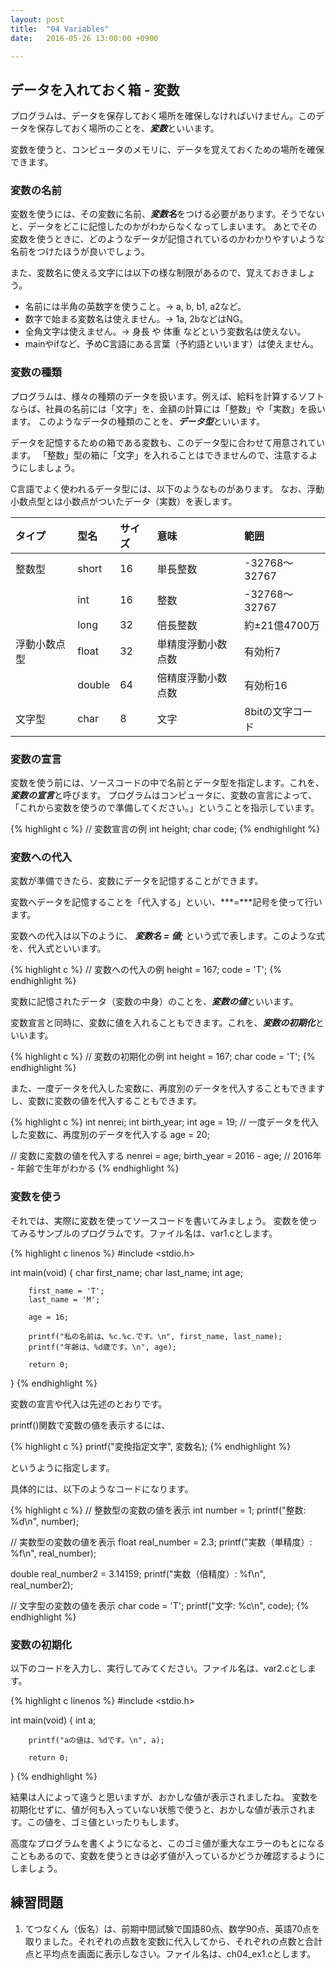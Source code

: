 ```yaml
---
layout: post
title:  "04 Variables"
date:   2016-05-26 13:00:00 +0900

---
```


## データを入れておく箱 - 変数
プログラムは、データを保存しておく場所を確保しなければいけません。このデータを保存しておく場所のことを、***変数***といいます。

変数を使うと、コンピュータのメモリに、データを覚えておくための場所を確保できます。

### 変数の名前
変数を使うには、その変数に名前、***変数名***をつける必要があります。そうでないと、データをどこに記憶したのかがわからなくなってしまいます。
あとでその変数を使うときに、どのようなデータが記憶されているのかわかりやすいような名前をつけたほうが良いでしょう。

また、変数名に使える文字には以下の様な制限があるので、覚えておきましょう。

-   名前には半角の英数字を使うこと。→ a, b, b1, a2など。
-   数字で始まる変数名は使えません。→ 1a, 2bなどはNG。
-   全角文字は使えません。→ 身長 や 体重 などという変数名は使えない。
-   mainやifなど、予めC言語にある言葉（予約語といいます）は使えません。

### 変数の種類
プログラムは、様々の種類のデータを扱います。例えば、給料を計算するソフトならば、社員の名前には「文字」を、金額の計算には「整数」や「実数」を扱います。
このようなデータの種類のことを、***データ型***といいます。

データを記憶するための箱である変数も、このデータ型に合わせて用意されています。
「整数」型の箱に「文字」を入れることはできませんので、注意するようにしましょう。

C言語でよく使われるデータ型には、以下のようなものがあります。
なお、浮動小数点型とは小数点がついたデータ（実数）を表します。


| タイプ       	| 型名   	| サイズ 	| 意味               	| 範囲             	|
|:--------------|:----------|:----------|:----------------------|:------------------|
| 整数型       	| short  	| 16     	| 単長整数           	| -32768〜32767    	|
|              	| int    	| 16     	| 整数               	| -32768〜32767    	|
|              	| long   	| 32     	| 倍長整数           	| 約±21億4700万   	|
| 浮動小数点型 	| float  	| 32     	| 単精度浮動小数点数 	| 有効桁7          	|
|              	| double 	| 64     	| 倍精度浮動小数点数 	| 有効桁16         	|
| 文字型       	| char   	| 8      	| 文字               	| 8bitの文字コード 	|


### 変数の宣言
変数を使う前には、ソースコードの中で名前とデータ型を指定します。これを、***変数の宣言***と呼びます。
プログラムはコンピュータに、変数の宣言によって、「これから変数を使うので準備してください。」ということを指示しています。

{% highlight c %}
// 変数宣言の例
int height;
char code;
{% endhighlight %}


### 変数への代入
変数が準備できたら、変数にデータを記憶することができます。

変数へデータを記憶することを「代入する」といい、***=***記号を使って行います。

変数への代入は以下のように、 ***変数名 = 値;*** という式で表します。このような式を、代入式といいます。

{% highlight c %}
// 変数への代入の例
height = 167;
code = 'T';
{% endhighlight %}

変数に記憶されたデータ（変数の中身）のことを、***変数の値***といいます。

変数宣言と同時に、変数に値を入れることもできます。これを、***変数の初期化***といいます。

{% highlight c %}
// 変数の初期化の例
int height = 167;
char code = 'T';
{% endhighlight %}

また、一度データを代入した変数に、再度別のデータを代入することもできますし、変数に変数の値を代入することもできます。


{% highlight c %}
int nenrei;
int birth_year;
int age = 19;
// 一度データを代入した変数に、再度別のデータを代入する
age = 20;

// 変数に変数の値を代入する
nenrei = age;
birth_year = 2016 - age; // 2016年 - 年齢で生年がわかる
{% endhighlight %}

### 変数を使う
それでは、実際に変数を使ってソースコードを書いてみましょう。
変数を使ってみるサンプルのプログラムです。ファイル名は、var1.cとします。

{% highlight c linenos %}
#include <stdio.h>

int main(void)
{
		char first_name;
		char last_name;
		int age;

		first_name = 'T';
		last_name = 'M';

		age = 16;

		printf("私の名前は、%c.%c.です。\n", first_name, last_name);
		printf("年齢は、%d歳です。\n", age);

		return 0;
}
{% endhighlight %}

変数の宣言や代入は先述のとおりです。

printf()関数で変数の値を表示するには、

{% highlight c %}
printf("変換指定文字", 変数名);
{% endhighlight %}

というように指定します。

具体的には、以下のようなコードになります。

{% highlight c %}
// 整数型の変数の値を表示
int number = 1;
printf("整数: %d\n", number);

// 実数型の変数の値を表示
float real_number = 2.3;
printf("実数（単精度）: %f\n", real_number);

double real_number2 = 3.14159;
printf("実数（倍精度）: %f\n", real_number2);

// 文字型の変数の値を表示
char code = 'T';
printf("文字: %c\n", code);
{% endhighlight %}

### 変数の初期化
以下のコードを入力し、実行してみてください。ファイル名は、var2.cとします。

{% highlight c linenos %}
#include <stdio.h>

int main(void)
{
		int a;

		printf("aの値は、%dです。\n", a);

		return 0;
}
{% endhighlight %}

結果は人によって違うと思いますが、おかしな値が表示されましたね。
変数を初期化せずに、値が何も入っていない状態で使うと、おかしな値が表示されます。この値を、ゴミ値といったりもします。

高度なプログラムを書くようになると、このゴミ値が重大なエラーのもとになることもあるので、変数を使うときは必ず値が入っているかどうか確認するようにしましょう。





## 練習問題

1. てつなくん（仮名）は、前期中間試験で国語80点、数学90点、英語70点を取りました。それぞれの点数を変数に代入してから、それぞれの点数と合計点と平均点を画面に表示しなさい。ファイル名は、ch04_ex1.cとします。

